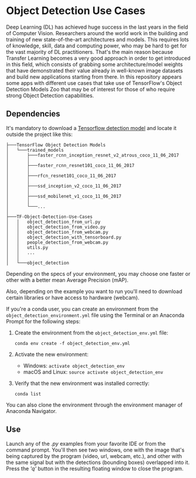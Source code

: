 # Object Detection Use Cases

Deep Learning (DL) has achieved huge success in the last years in the field of Computer Vision. Researchers around the world work in the building and training of new state-of-the-art architectures and models. This requires lots of knowledge, skill, data and computing power, who may be hard to get for the vast majority of DL practitioners. That's the main reason because Transfer Learning becomes a very good approach in order to get introduced in this field, which consists of grabbing some architecture/model weights that have demonstrated their value already in well-known image datasets and build new applications starting from there.
In this repository appears some apps with different use cases that take use of TensorFlow's Object Detection Models Zoo that may be of interest for those of who require strong Object Detection capabilities.

## Dependencies

It's mandatory to download a [Tensorflow detection model](https://github.com/tensorflow/models/blob/master/research/object_detection/g3doc/detection_model_zoo.md) and locate it outside the project like this:
```
├───TensorFlow Object Detection Models
│   └───trained_models
│       ├───faster_rcnn_inception_resnet_v2_atrous_coco_11_06_2017
│       │
│       ├───faster_rcnn_resnet101_coco_11_06_2017
│       │
│       ├───rfcn_resnet101_coco_11_06_2017
│       │
│       ├───ssd_inception_v2_coco_11_06_2017
│       │
│       ├───ssd_mobilenet_v1_coco_11_06_2017
│       │
│       └───...
│
├───TF-Object-Detection-Use-Cases
│   │   object_detection_from_url.py
│   │   object_detection_from_video.py
│   │   object_detection_from_webcam.py
│   │   object_detection_with_tensorboard.py
│   │   people_detection_from_webcam.py
│   │   utils.py
│   │   ...
│   │
│   └───object_detection
```

Depending on the specs of your environment, you may choose one faster or other with a better mean Average Precision (mAP).

Also, depending on the example you want to run you'll need to download certain libraries or have access to hardware (webcam).

If you're a conda user, you can create an environment from the ```object_detection_environment.yml``` file using the Terminal or an Anaconda Prompt for the following steps:

1. Create the environment from the ```object_detection_env.yml``` file:

    ```conda env create -f object_detection_env.yml```
2. Activate the new environment:
    * Windows: ```activate object_detection_env```
    * macOS and Linux: ```source activate object_detection_env``` 

3. Verify that the new environment was installed correctly:

    ```conda list```
    
You can also clone the environment through the environment manager of Anaconda Navigator.

## Use

Launch any of the *.py* examples from your favorite IDE or from the command prompt. You'll then see two windows, one with the image that's being captured by the program (video, url, webcam, etc.), and other with the same signal but with the detections (bounding boxes) overlapped into it. Press the *'q'* button in the resulting floating window to close the program.
